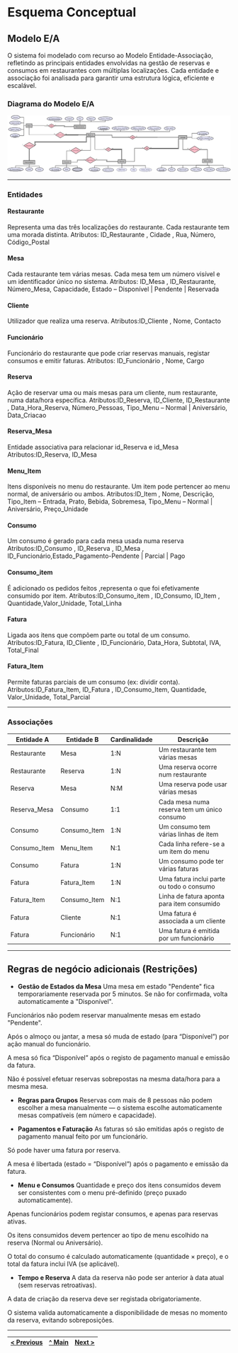 # Esquema Conceptual

## Modelo E/A

O sistema foi modelado com recurso ao Modelo Entidade-Associação, refletindo as principais entidades envolvidas na gestão de reservas e consumos em restaurantes com múltiplas localizações. Cada entidade e associação foi analisada para garantir uma estrutura lógica, eficiente e escalável.

### Diagrama do Modelo E/A

![Modelo Entidade-Associação do sistema de reservas](images/ea_model_restaurante.jpg)


---

### Entidades

####  Restaurante
Representa uma das três localizações do restaurante. Cada restaurante tem uma morada distinta.
Atributos: ID_Restaurante , Cidade , Rua, Número, Código_Postal

#### Mesa
Cada restaurante tem várias mesas. Cada mesa tem um número visível e um identificador único no sistema.
Atributos: ID_Mesa , ID_Restaurante, Número_Mesa, Capacidade, Estado – Disponível | Pendente | Reservada

#### Cliente
Utilizador que realiza uma reserva.
Atributos:ID_Cliente , Nome, Contacto

####  Funcionário
Funcionário do restaurante que pode criar reservas manuais, registar consumos e emitir faturas.
Atributos: ID_Funcionário , Nome, Cargo

#### Reserva
Ação de reservar uma ou mais mesas para um cliente, num restaurante, numa data/hora específica.
Atributos:ID_Reserva, ID_Cliente, ID_Restaurante , Data_Hora_Reserva, Número_Pessoas, Tipo_Menu – Normal | Aniversário, Data_Criacao

#### Reserva_Mesa 
Entidade associativa para relacionar id_Reserva e id_Mesa
Atributos:ID_Reserva, ID_Mesa

####  Menu_Item
Itens disponíveis no menu do restaurante. Um item pode pertencer ao menu normal, de aniversário ou ambos.
Atributos:ID_Item , Nome, Descrição, Tipo_Item – Entrada, Prato, Bebida, Sobremesa, Tipo_Menu – Normal | Aniversário, Preço_Unidade

#### Consumo
Um consumo é gerado para cada mesa usada numa reserva
Atributos:ID_Consumo , ID_Reserva , ID_Mesa , ID_Funcionário,Estado_Pagamento-Pendente | Parcial | Pago

#### Consumo_item
É adicionado os pedidos feitos ,representa o que foi efetivamente consumido por item.
Atributos:ID_Consumo_item , ID_Consumo, ID_Item , Quantidade,Valor_Unidade, Total_Linha

#### Fatura
Ligada aos itens que compõem parte ou total de um consumo.
Atributos:ID_Fatura, ID_Cliente , ID_Funcionário,  Data_Hora, Subtotal, IVA, Total_Final

#### Fatura_Item
Permite faturas parciais de um consumo (ex: dividir conta).
Atributos:ID_Fatura_Item, ID_Fatura , ID_Consumo_Item, Quantidade, Valor_Unidade, Total_Parcial

---

### Associações

| Entidade A    | Entidade B    | Cardinalidade | Descrição                                   |
| ------------- | ------------- | ------------- | ------------------------------------------- |
| Restaurante   | Mesa          | 1\:N          | Um restaurante tem várias mesas             |
| Restaurante   | Reserva       | 1\:N          | Uma reserva ocorre num restaurante          |
| Reserva       | Mesa          | N\:M          | Uma reserva pode usar várias mesas          |
| Reserva\_Mesa | Consumo       | 1:1           | Cada mesa numa reserva tem um único consumo |
| Consumo       | Consumo\_Item | 1\:N          | Um consumo tem várias linhas de item        |
| Consumo\_Item | Menu\_Item    | N:1           | Cada linha refere-se a um item do menu      |
| Consumo       | Fatura        | 1\:N          | Um consumo pode ter várias faturas          |
| Fatura        | Fatura\_Item  | 1\:N          | Uma fatura inclui parte ou todo o consumo   |
| Fatura\_Item  | Consumo\_Item | N:1           | Linha de fatura aponta para item consumido  |
| Fatura        | Cliente       | N:1           | Uma fatura é associada a um cliente         |
| Fatura        | Funcionário   | N:1           | Uma fatura é emitida por um funcionário     |

---

## Regras de negócio adicionais (Restrições)



- **Gestão de Estados da Mesa**
Uma mesa em estado "Pendente" fica temporariamente reservada por 5 minutos. Se não for confirmada, volta automaticamente a "Disponível".

Funcionários não podem reservar manualmente mesas em estado "Pendente".

Após o almoço ou jantar, a mesa só muda de estado (para “Disponível”) por ação manual do funcionário.

A mesa só fica “Disponível” após o registo de pagamento manual e emissão da fatura.

Não é possível efetuar reservas sobrepostas na mesma data/hora para a mesma mesa.

- **Regras para Grupos**
Reservas com mais de 8 pessoas não podem escolher a mesa manualmente — o sistema escolhe automaticamente mesas compatíveis (em número e capacidade).

- **Pagamentos e Faturação**
As faturas só são emitidas após o registo de pagamento manual feito por um funcionário.

Só pode haver uma fatura por reserva.

A mesa é libertada (estado = “Disponível”) após o pagamento e emissão da fatura.

- **Menu e Consumos**
Quantidade e preço dos itens consumidos devem ser consistentes com o menu pré-definido (preço puxado automaticamente).

Apenas funcionários podem registar consumos, e apenas para reservas ativas.

Os itens consumidos devem pertencer ao tipo de menu escolhido na reserva (Normal ou Aniversário).

O total do consumo é calculado automaticamente (quantidade × preço), e o total da fatura inclui IVA (se aplicável).

- **Tempo e Reserva**
A data da reserva não pode ser anterior à data atual (sem reservas retroativas).

A data de criação da reserva deve ser registada obrigatoriamente.

O sistema valida automaticamente a disponibilidade de mesas no momento da reserva, evitando sobreposições.

---

| [< Previous](rebd01.md) | [^ Main](../../README.md) | [Next >](rebd03.md) |
|:----------------------------------:|:----------------------------------:|:----------------------------------:|

